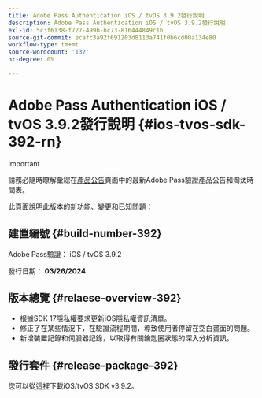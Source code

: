 ```yaml
---
title: Adobe Pass Authentication iOS / tvOS 3.9.2發行說明
description: Adobe Pass Authentication iOS / tvOS 3.9.2發行說明
exl-id: 5c3f6138-f727-499b-bc73-816444849c1b
source-git-commit: ecafc3a92f691203d8113a741f0b6cd00a134e80
workflow-type: tm+mt
source-wordcount: '132'
ht-degree: 0%

---
```


# Adobe Pass Authentication iOS / tvOS 3.9.2發行說明 {#ios-tvos-sdk-392-rn}

>[!IMPORTANT]
>
> 請務必隨時瞭解彙總在[產品公告](/help/authentication/product-announcements.md)頁面中的最新Adobe Pass驗證產品公告和淘汰時間表。

此頁面說明此版本的新功能、變更和已知問題：

## 建置編號 {#build-number-392}

Adobe Pass驗證： iOS / tvOS 3.9.2

發行日期： **03/26/2024**

## 版本總覽 {#relaese-overview-392}

* 根據SDK 17隱私權要求更新iOS隱私權資訊清單。
* 修正了在某些情況下，在驗證流程期間，導致使用者停留在空白畫面的問題。
* 新增裝置記錄和伺服器記錄，以取得有關鑰匙圈狀態的深入分析資訊。

## 發行套件 {#release-package-392}

您可以從[這裡](https://tve.zendesk.com/hc/en-us/articles/204963209-iOS-tvOS-Native-AccessEnabler-Library)下載iOS/tvOS SDK v3.9.2。
